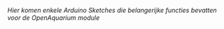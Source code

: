 *Hier komen enkele Arduino Sketches die belangerijke functies bevatten voor de OpenAquarium module*
